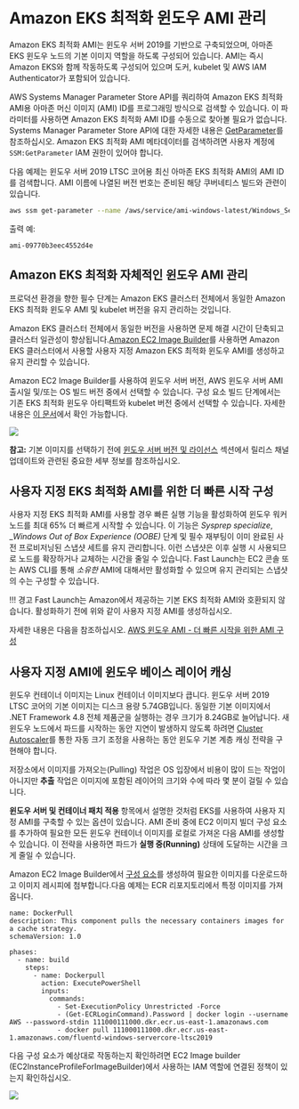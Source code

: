 # Amazon EKS 최적화 윈도우 AMI 관리
Amazon EKS 최적화 AMI는 윈도우 서버 2019를 기반으로 구축되었으며, 아마존 EKS 윈도우 노드의 기본 이미지 역할을 하도록 구성되어 있습니다. AMI는 즉시 Amazon EKS와 함께 작동하도록 구성되어 있으며 도커, kubelet 및 AWS IAM Authenticator가 포함되어 있습니다. 

AWS Systems Manager Parameter Store API를 쿼리하여 Amazon EKS 최적화 AMI용 아마존 머신 이미지 (AMI) ID를 프로그래밍 방식으로 검색할 수 있습니다. 이 파라미터를 사용하면 Amazon EKS 최적화 AMI ID를 수동으로 찾아볼 필요가 없습니다. Systems Manager Parameter Store API에 대한 자세한 내용은 [GetParameter](https://docs.aws.amazon.com/systems-manager/latest/APIReference/API_GetParameter.html)를 참조하십시오. Amazon EKS 최적화 AMI 메타데이터를 검색하려면 사용자 계정에 `SSM:GetParameter` IAM 권한이 있어야 합니다.

다음 예제는 윈도우 서버 2019 LTSC 코어용 최신 아마존 EKS 최적화 AMI의 AMI ID를 검색합니다. AMI 이름에 나열된 버전 번호는 준비된 해당 쿠버네티스 빌드와 관련이 있습니다.

```bash    
aws ssm get-parameter --name /aws/service/ami-windows-latest/Windows_Server-2019-English-Core-EKS_Optimized-1.21/image_id --region us-east-1 --query "Parameter.Value" --output text
```

출력 예:

```
ami-09770b3eec4552d4e
```

## Amazon EKS 최적화 자체적인 윈도우 AMI 관리

프로덕션 환경을 향한 필수 단계는 Amazon EKS 클러스터 전체에서 동일한 Amazon EKS 최적화 윈도우 AMI 및 kubelet 버전을 유지 관리하는 것입니다. 

Amazon EKS 클러스터 전체에서 동일한 버전을 사용하면 문제 해결 시간이 단축되고 클러스터 일관성이 향상됩니다.[Amazon EC2 Image Builder](https://aws.amazon.com/image-builder/)를 사용하면 Amazon EKS 클러스터에서 사용할 사용자 지정 Amazon EKS 최적화 윈도우 AMI를 생성하고 유지 관리할 수 있습니다.

Amazon EC2 Image Builder를 사용하여 윈도우 서버 버전, AWS 윈도우 서버 AMI 출시일 및/또는 OS 빌드 버전 중에서 선택할 수 있습니다. 구성 요소 빌드 단계에서는 기존 EKS 최적화 윈도우 아티팩트와 kubelet 버전 중에서 선택할 수 있습니다. 자세한 내용은 [이 문서](https://docs.aws.amazon.com/eks/latest/userguide/eks-custom-ami-windows.html)에서 확인 가능합니다.

![](./images/build-components.png)

**참고:** 기본 이미지를 선택하기 전에 [윈도우 서버 버전 및 라이선스](licensing.kr.md) 섹션에서 릴리스 채널 업데이트와 관련된 중요한 세부 정보를 참조하십시오.

## 사용자 지정 EKS 최적화 AMI를 위한 더 빠른 시작 구성 ##

사용자 지정 EKS 최적화 AMI를 사용할 경우 빠른 실행 기능을 활성화하여 윈도우 워커 노드를 최대 65% 더 빠르게 시작할 수 있습니다. 이 기능은  _Sysprep specialize_, __Windows Out of Box Experience (OOBE)_ 단계 및 필수 재부팅이 이미 완료된 사전 프로비저닝된 스냅샷 세트를 유지 관리합니다. 이런 스냅샷은 이후 실행 시 사용되므로 노드를 확장하거나 교체하는 시간을 줄일 수 있습니다. Fast Launch는 EC2 콘솔 또는 AWS CLI를 통해 *소유한* AMI에 대해서만 활성화할 수 있으며 유지 관리되는 스냅샷의 수는 구성할 수 있습니다.  

!!! 경고
    Fast Launch는 Amazon에서 제공하는 기본 EKS 최적화 AMI와 호환되지 않습니다. 활성화하기 전에 위와 같이 사용자 지정 AMI를 생성하십시오. 
 
자세한 내용은 다음을 참조하십시오. [AWS 윈도우 AMI - 더 빠른 시작을 위한 AMI 구성](https://docs.aws.amazon.com/AWSEC2/latest/WindowsGuide/windows-ami-version-history.html#win-ami-config-fast-launch)

## 사용자 지정 AMI에 윈도우 베이스 레이어 캐싱

윈도우 컨테이너 이미지는 Linux 컨테이너 이미지보다 큽니다. 윈도우 서버 2019 LTSC 코어의 기본 이미지는 디스크 용량 5.74GB입니다. 동일한 기본 이미지에서 .NET Framework 4.8 전체 제품군을 실행하는 경우 크기가 8.24GB로 늘어납니다. 새 윈도우 노드에서 파드를 시작하는 동안 지연이 발생하지 않도록 하려면 [Cluster Autoscaler](https://docs.aws.amazon.com/eks/latest/userguide/cluster-autoscaler.html)를 통한 자동 크기 조정을 사용하는 동안 윈도우 기본 계층 캐싱 전략을 구현해야 합니다.

저장소에서 이미지를 가져오는(Pulling) 작업은 OS 입장에서 비용이 많이 드는 작업이 아니지만 **추출** 작업은 이미지에 포함된 레이어의 크기와 수에 따라 몇 분이 걸릴 수 있습니다.

**윈도우 서버 및 컨테이너 패치 적용** 항목에서 설명한 것처럼 EKS를 사용하여 사용자 지정 AMI를 구축할 수 있는 옵션이 있습니다. AMI 준비 중에 EC2 이미지 빌더 구성 요소를 추가하여 필요한 모든 윈도우 컨테이너 이미지를 로컬로 가져온 다음 AMI를 생성할 수 있습니다. 이 전략을 사용하면 파드가 **실행 중(Running)** 상태에 도달하는 시간을 크게 줄일 수 있습니다.

Amazon EC2 Image Builder에서 [구성 요소](https://docs.aws.amazon.com/imagebuilder/latest/userguide/manage-components.html)를 생성하여 필요한 이미지를 다운로드하고 이미지 레시피에 첨부합니다.다음 예제는 ECR 리포지토리에서 특정 이미지를 가져옵니다. 

```
name: DockerPull
description: This component pulls the necessary containers images for a cache strategy.
schemaVersion: 1.0

phases:
  - name: build
    steps:
      - name: Dockerpull
        action: ExecutePowerShell
        inputs:
          commands:
            - Set-ExecutionPolicy Unrestricted -Force
            - (Get-ECRLoginCommand).Password | docker login --username AWS --password-stdin 111000111000.dkr.ecr.us-east-1.amazonaws.com
            - docker pull 111000111000.dkr.ecr.us-east-1.amazonaws.com/fluentd-windows-servercore-ltsc2019
```

다음 구성 요소가 예상대로 작동하는지 확인하려면 EC2 Image builder (EC2InstanceProfileForImageBuilder)에서 사용하는 IAM 역할에 연결된 정책이 있는지 확인하십시오.

![](./images/permissions-policies.png)


